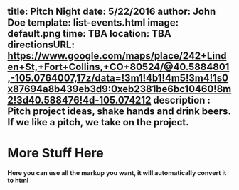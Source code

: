 title: Pitch Night
date: 5/22/2016
author: John Doe
template: list-events.html
image: default.png
time: TBA
location: TBA
directionsURL: https://www.google.com/maps/place/242+Linden+St,+Fort+Collins,+CO+80524/@40.5884801,-105.0764007,17z/data=!3m1!4b1!4m5!3m4!1s0x87694a8b439eb3d9:0xeb2381be6bc10460!8m2!3d40.588476!4d-105.074212
description : Pitch project ideas, shake hands and drink beers. If we like a pitch, we take on the project.
---

# More Stuff Here


#### Here you can use all the markup you want, it will automatically convert it to html